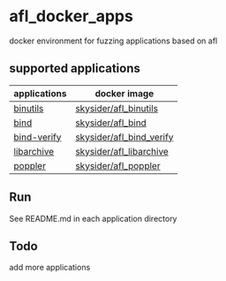 # afl_docker_apps
docker environment for fuzzing applications based on afl

## supported applications

| applications             | docker image                             |
| ------------------------ | ---------------------------------------- |
| [binutils](binutils)     | [skysider/afl_binutils](https://hub.docker.com/r/skysider/afl_binutils/) |
| [bind](bind)             | [skysider/afl_bind](https://hub.docker.com/r/skysider/afl_bind/)     |
| [bind-verify](bind-verify) | [skysider/afl_bind_verify](https://hub.docker.com/r/skysider/afl_bind_verify) | 
| [libarchive](libarchive) | [skysider/afl_libarchive](https://hub.docker.com/r/skysider/afl_libarchive/) |
| [poppler](poppler)       | [skysider/afl_poppler](https://hub.docker.com/r/skysider/afl_poppler/) |

## Run

See README.md in each application directory

## Todo

add more applications
